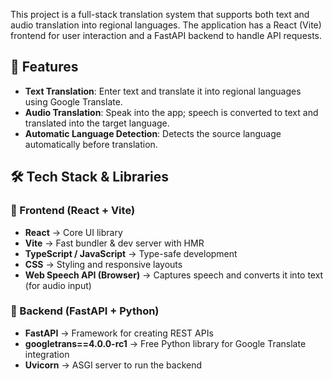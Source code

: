 
This project is a full-stack translation system that supports both text and audio translation into regional languages. The application has a React (Vite) frontend for user interaction and a FastAPI backend to handle API requests.

## 🚀 Features
* **Text Translation**: Enter text and translate it into regional languages using Google Translate.
* **Audio Translation**: Speak into the app; speech is converted to text and translated into the target language.
* **Automatic Language Detection**: Detects the source language automatically before translation.

## 🛠 Tech Stack & Libraries

### 🔹 Frontend (React + Vite)
* **React** → Core UI library
* **Vite** → Fast bundler & dev server with HMR
* **TypeScript / JavaScript** → Type-safe development
* **CSS** → Styling and responsive layouts
* **Web Speech API (Browser)** → Captures speech and converts it into text (for audio input)

### 🔹 Backend (FastAPI + Python)
* **FastAPI** → Framework for creating REST APIs
* **googletrans==4.0.0-rc1** → Free Python library for Google Translate integration
* **Uvicorn** → ASGI server to run the backend

